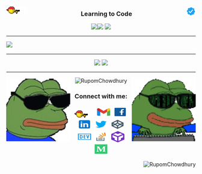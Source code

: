 <!--<h1 align="center">Hi 👋, I'm Rupom Chowdhury!</h1>-->
<img align="left" src="https://github.com/RupomChowdhury/RupomChowdhury/blob/main/gangster.gif" alt="Gangster"/> <img height="25" width="25" align="right" src="https://github.com/RupomChowdhury/RupomChowdhury/blob/main/prev5.gif" alt="Verified"/>
<h3 align="center">Learning to Code</h3>
<p align="center"> <a><img src="https://badgen.net/badge/icon/windows?icon=windows&label" /></a><a><img src="https://badgen.net/badge/icon/visualstudio?icon=visualstudio&label" /></a> <a><img src="https://badgen.net/badge/icon/firefox?icon=firefox&label" /></a>
</p> <!-- © RupomChowdhury -->

---

<a href="https://github.com/ryo-ma/github-profile-trophy">
  <img width=853 src="https://github-profile-trophy.vercel.app/?username=RupomChowdhury&theme=juicyfresh&column=8"/>
</a>

---

<div align="center">
<img height="165" src="https://github-readme-stats.vercel.app/api?username=RupomChowdhury&theme=vision-friendly-dark&show_icons=true&count_private=true&include_all_commits=true" />
  <img height="165" src="https://github-readme-stats.vercel.app/api/top-langs/?username=RupomChowdhury&layout=compact" />
</div> <!-- © RupomChowdhury -->

---

<div align="center">
<img height="170" align="left" src="https://github.com/RupomChowdhury/RupomChowdhury/blob/main/prev3.gif" />
<img height="170" src="https://github-readme-streak-stats.herokuapp.com/?user=RupomChowdhury&" alt="RupomChowdhury" />
<img height="170" align="right" src="https://github.com/RupomChowdhury/RupomChowdhury/blob/main/heckerboi2.gif" />

<p width=80 height="170">
<h3>Connect with me:</h3>
<img src="https://github.com/RupomChowdhury/RupomChowdhury/blob/main/gangster.gif" alt="Gangster"/>
<a href="mailto:web.rupom@gmail.com" target="blank"><img src="https://github.com/RupomChowdhury/RupomChowdhury/blob/main/c-icons/gmail.svg" alt="RupomChowdhury" height="30" width="40" /></a>
<a href="https://www.facebook.com/web.rupom" target="blank"><img src="https://github.com/RupomChowdhury/RupomChowdhury/blob/main/c-icons/facebook.svg" alt="RupomChowdhury" height="30" width="40" /></a>
<a href="https://linkedin.com/in/md-shahin-akhtar-rupom" target="blank"><img src="https://github.com/RupomChowdhury/RupomChowdhury/blob/main/c-icons/linkedin.svg" alt="Rupom Chowdhury" height="30" width="40" /></a>
<a href="https://twitter.com/web_rupom" target="blank"><img src="https://github.com/RupomChowdhury/RupomChowdhury/blob/main/c-icons/twitter.svg" alt="Rupom Chowdhury" height="30" width="40" /></a> <!-- © RupomChowdhury -->
<a href="https://codepen.io/RupomChowdhury" target="blank"><img src="https://github.com/RupomChowdhury/RupomChowdhury/blob/main/c-icons/codepen.svg" alt="Rupom Chowdhury" height="30" width="40" /></a>
<a href="https://dev.to/RupomChowdhury" target="blank"><img src="https://github.com/RupomChowdhury/RupomChowdhury/blob/main/c-icons/dev-dot-to.svg" alt="Rupom Chowdhury" height="30" width="40" /></a> <!-- © RupomChowdhury -->
<a href="https://stackoverflow.com/users/14770061" target="blank"><img src="https://github.com/RupomChowdhury/RupomChowdhury/blob/main/c-icons/stackoverflow.svg" alt="Rupom Chowdhury" height="30" width="40" /></a>
<a href="https://codesandbox.com/u/RupomChowdhury" target="blank"><img src="https://github.com/RupomChowdhury/RupomChowdhury/blob/main/c-icons/codesandbox.svg" alt="Rupom Chowdhury" height="30" width="40" /></a>
<a href="https://medium.com/@rupombd" target="blank"><img src="https://github.com/RupomChowdhury/RupomChowdhury/blob/main/c-icons/medium.svg" alt="Rupom Chowdhury" height="30" width="40" /></a>
</p>
</div>
<!-- <p align="right"> <img src="https://komarev.com/ghpvc/?username=RupomChowdhury" alt="RupomChowdhury" /> </p> -->
<p align="right"> <img src="https://hits.seeyoufarm.com/api/count/incr/badge.svg?url=https://github.com/RupomChowdhury/&title=Profile%20Views" alt="RupomChowdhury" /> </p>
<!-- © RupomChowdhury -->

